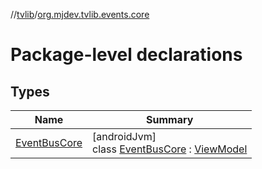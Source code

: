 //[tvlib](../../index.md)/[org.mjdev.tvlib.events.core](index.md)

# Package-level declarations

## Types

| Name | Summary |
|---|---|
| [EventBusCore](-event-bus-core/index.md) | [androidJvm]<br>class [EventBusCore](-event-bus-core/index.md) : [ViewModel](https://developer.android.com/reference/kotlin/androidx/lifecycle/ViewModel.html) |
